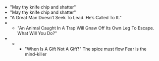* "May thy knife chip and shatter"
* "May thy knife chip and shatter"
* "A Great Man Doesn’t Seek To Lead. He’s Called To It."
* * "An Animal Caught In A Trap Will Gnaw Off Its Own Leg To Escape. What Will You Do?"
* * * "When Is A Gift Not A Gift?"
The spice must flow
Fear is the mind-killer
